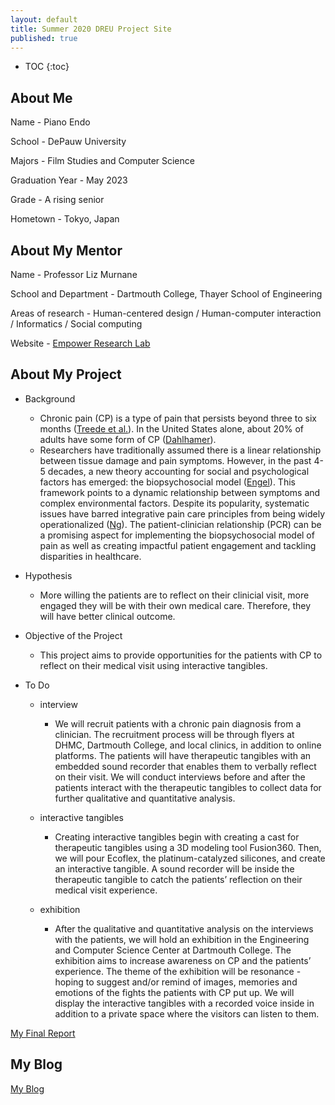 ```yaml
---
layout: default
title: Summer 2020 DREU Project Site
published: true
---
```


* TOC
{:toc}

## About Me


Name - Piano Endo  

School - DePauw University

Majors - Film Studies and Computer Science

Graduation Year - May 2023

Grade - A rising senior

Hometown - Tokyo, Japan

## About My Mentor

Name - Professor Liz Murnane

School and Department - Dartmouth College, Thayer School of Engineering

Areas of research - Human-centered design / Human-computer interaction / Informatics / Social computing 

Website - [Empower Research Lab](https://empower-lab.emurnane.host.dartmouth.edu/)

## About My Project

- Background
	- Chronic pain (CP) is a type of pain that persists beyond three to six months ([Treede et al.](https://oce-ovid-com.dartmouth.idm.oclc.org/article/00006396-201506000-00006/HTML)). In the United States alone, about 20% of adults have some form of CP ([Dahlhamer](https://www.proquest.com/docview/2113734137/fulltextPDF/FCC61C1121774C72PQ/1?accountid=10422)). 
    - Researchers have traditionally assumed there is a linear relationship between tissue damage and pain symptoms. However, in the past 4-5 decades, a new theory accounting for social and psychological factors has emerged: the biopsychosocial model ([Engel](https://www.proquest.com/docview/1041810547?accountid=10422)). This framework points to a dynamic relationship between symptoms and complex environmental factors. Despite its popularity, systematic issues have barred integrative pain care principles from being widely operationalized ([Ng](https://oce-ovid-com.dartmouth.idm.oclc.org/article/00006396-202108000-00002/HTML)). The patient-clinician relationship (PCR) can be a promising aspect for implementing the biopsychosocial model of pain as well as creating impactful patient engagement and tackling disparities in healthcare.
    
- Hypothesis
	- More willing the patients are to reflect on their clinicial visit, more engaged they will be with their own medical care. Therefore, they will have better clinical outcome.

- Objective of the Project
	- This project aims to provide opportunities for the patients with CP to reflect on their medical visit using interactive tangibles. 
    
- To Do
	- interview
    	- We will recruit patients with a chronic pain diagnosis from a clinician. The recruitment process will be through flyers at DHMC, Dartmouth College, and local clinics, in addition to online platforms. The patients will have therapeutic tangibles with an embedded sound recorder that enables them to verbally reflect on their visit. We will conduct interviews before and after the patients interact with the therapeutic tangibles to collect data for further qualitative and quantitative analysis.
        
    - interactive tangibles
    	- Creating interactive tangibles begin with creating a cast for therapeutic tangibles using a 3D modeling tool Fusion360. Then, we will pour Ecoflex, the platinum-catalyzed silicones, and create an interactive tangible. A sound recorder will be inside the therapeutic tangible to catch the patients’ reflection on their medical visit experience.
        
    - exhibition
    	- After the qualitative and quantitative analysis on the interviews with the patients, we will hold an exhibition in the Engineering and Computer Science Center at Dartmouth College. The exhibition aims to increase awareness on CP and the patients’ experience. The theme of the exhibition will be resonance - hoping to suggest and/or remind of images, memories and emotions of the fights the patients with CP put up. We will display the interactive tangibles with a recorded voice inside in addition to a private space where the visitors can listen to them.
   
[My Final Report](files/finalreport.pdf)

## My Blog

[My Blog](blog.html)
